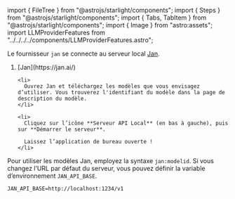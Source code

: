 import { FileTree } from "@astrojs/starlight/components";
import { Steps } from "@astrojs/starlight/components";
import { Tabs, TabItem } from "@astrojs/starlight/components";
import { Image } from "astro:assets";
import LLMProviderFeatures from "../../../../components/LLMProviderFeatures.astro";

Le fournisseur `jan` se connecte au serveur local [Jan](https://jan.ai/).

<Steps>
  <ol>
    <li>
      [Jan](https://jan.ai/)
    </li>

    <li>
      Ouvrez Jan et téléchargez les modèles que vous envisagez d’utiliser. Vous trouverez l'identifiant du modèle dans la page de description du modèle.
    </li>

    <li>
      Cliquez sur l’icône **Serveur API Local** (en bas à gauche), puis sur **Démarrer le serveur**.

      Laissez l’application de bureau ouverte !
    </li>
  </ol>
</Steps>

Pour utiliser les modèles Jan, employez la syntaxe `jan:modelid`.
Si vous changez l’URL par défaut du serveur, vous pouvez définir la variable d’environnement `JAN_API_BASE`.

```txt title=".env"
JAN_API_BASE=http://localhost:1234/v1
```

<LLMProviderFeatures provider="jan" />
